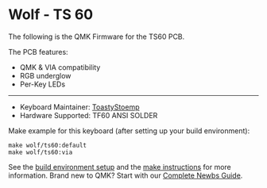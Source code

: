 # Wolf - TS 60

The following is the QMK Firmware for the TS60 PCB.

The PCB features:
* QMK & VIA compatibility
* RGB underglow
* Per-Key LEDs

---

* Keyboard Maintainer: [ToastyStoemp](https://github.com/ToastyStoemp)
* Hardware Supported: TF60 ANSI SOLDER


Make example for this keyboard (after setting up your build environment):

    make wolf/ts60:default
    make wolf/ts60:via

See the [build environment setup](https://docs.qmk.fm/#/getting_started_build_tools) and the [make instructions](https://docs.qmk.fm/#/getting_started_make_guide) for more information. Brand new to QMK? Start with our [Complete Newbs Guide](https://docs.qmk.fm/#/newbs).